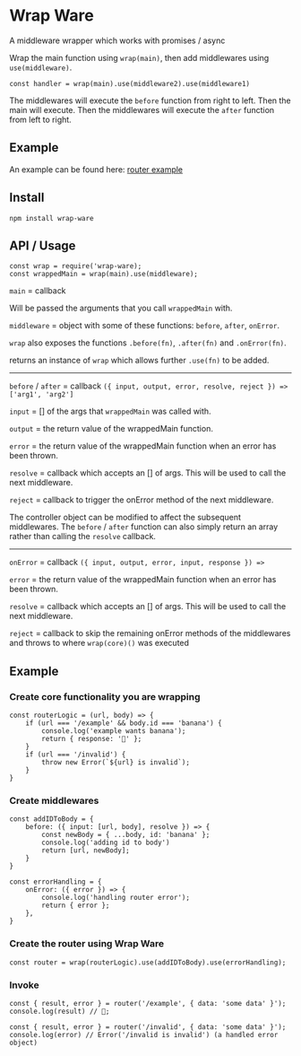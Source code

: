 # Wrap Ware

A middleware wrapper which works with promises / async

Wrap the main function using `wrap(main)`, then add middlewares using `use(middleware)`.

`const handler = wrap(main).use(middleware2).use(middleware1)`

The middlewares will execute the `before` function from right to left.
Then the main will execute.
Then the middlewares will execute the `after` function from left to right.

## Example

An example can be found here: [router example](https://github.com/TomGB/wrap-ware/blob/master/examples/router-example.js)

## Install

`npm install wrap-ware`

## API / Usage

```
const wrap = require('wrap-ware);
const wrappedMain = wrap(main).use(middleware);
```

`main` = callback

Will be passed the arguments that you call `wrappedMain` with.

`middleware` = object with some of these functions: `before`, `after`, `onError`.

`wrap` also exposes the functions `.before(fn)`, `.after(fn)` and `.onError(fn)`.

returns an instance of `wrap` which allows further `.use(fn)` to be added.

---

`before` / `after` = callback `({ input, output, error, resolve, reject }) => ['arg1', 'arg2']`

`input` = [] of the args that `wrappedMain` was called with.

`output` = the return value of the wrappedMain function.

`error` = the return value of the wrappedMain function when an error has been thrown.

`resolve` = callback which accepts an [] of args. This will be used to call the next middleware.

`reject` = callback to trigger the onError method of the next middleware.

The controller object can be modified to affect the subsequent middlewares.
The `before` / `after` function can also simply return an array rather than calling the `resolve` callback.

---

`onError` = callback `({ input, output, error, input, response }) => `

`error` = the return value of the wrappedMain function when an error has been thrown.

`resolve` = callback which accepts an [] of args. This will be used to call the next middleware.

`reject` = callback to skip the remaining onError methods of the middlewares and throws to where `wrap(core)()` was executed

## Example

### Create core functionality you are wrapping

```
const routerLogic = (url, body) => {
    if (url === '/example' && body.id === 'banana') {
        console.log('example wants banana');
        return { response: '🍌' };
    }
    if (url === '/invalid') {
        throw new Error(`${url} is invalid`);
    }
}
```

### Create middlewares

```
const addIDToBody = {
    before: ({ input: [url, body], resolve }) => {
        const newBody = { ...body, id: 'banana' };
        console.log('adding id to body')
        return [url, newBody];
    }
}
```

```
const errorHandling = {
    onError: ({ error }) => {
        console.log('handling router error');
        return { error };
    },
}
```

### Create the router using Wrap Ware

```
const router = wrap(routerLogic).use(addIDToBody).use(errorHandling);
```

### Invoke

```
const { result, error } = router('/example', { data: 'some data' }');
console.log(result) // 🍌;
```

```
const { result, error } = router('/invalid', { data: 'some data' }');
console.log(error) // Error('/invalid is invalid') (a handled error object)
```